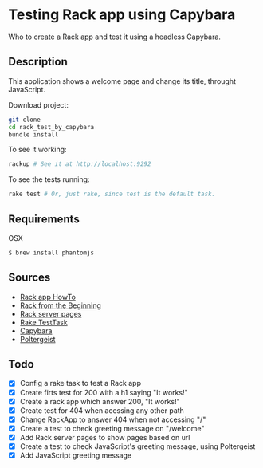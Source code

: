 # Testing Rack app using Capybara

Who to create a Rack app and test it using a headless Capybara.

## Description

This application shows a welcome page and change its title, throught JavaScript.

Download project:

```bash
git clone
cd rack_test_by_capybara
bundle install
```

To see it working:

```bash
rackup # See it at http://localhost:9292
```

To see the tests running:

```bash
rake test # Or, just rake, since test is the default task.
```

## Requirements

OSX

```bash
$ brew install phantomjs
```

## Sources

 - [Rack app HowTo]("https://github.com/rack/rack/wiki/(tutorial)-rackup-howto")
 - [Rack from the Beginning](http://hawkins.io/2012/07/rack_from_the_beginning/)
 - [Rack server pages](https://github.com/migrs/rack-server-pages)
 - [Rake TestTask](http://ruby-doc.org/stdlib-2.2.3/libdoc/rake/rdoc/Rake/TestTask.html)
 - [Capybara](https://github.com/jnicklas/capybara)
 - [Poltergeist](https://github.com/teampoltergeist/poltergeist)

## Todo

 - [x] Config a rake task to test a Rack app
 - [x] Create firts test for 200 with a h1 saying "It works!"
 - [x] Create a rack app which answer 200, "It works!"
 - [x] Create test for 404 when acessing any other path
 - [x] Change RackApp to answer 404 when not accessing "/"
 - [x] Create a test to check greeting message on "/welcome"
 - [x] Add Rack server pages to show pages based on url
 - [x] Create a test to check JavaScript's greeting message, using Poltergeist
 - [x] Add JavaScript greeting message
